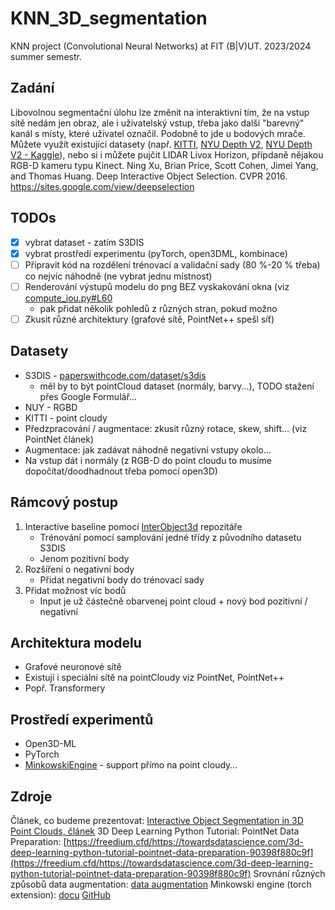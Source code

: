 # KNN_3D_segmentation
KNN project (Convolutional Neural Networks) at FIT (B|V)UT. 2023/2024 summer semestr.

## Zadání

Libovolnou segmentační úlohu lze změnit na interaktivní tím, že na vstup sítě nedám jen obraz, ale i uživatelský vstup, třeba jako další "barevný" kanál s místy, které uživatel označil. Podobně to jde u bodových mrače. Můžete využít existující datasety (např. [KITTI](http://www.cvlibs.net/datasets/kitti/eval_semantics.php), [NYU Depth V2](https://cs.nyu.edu/~silberman/datasets/nyu_depth_v2.html), [NYU Depth V2 - Kaggle](https://www.kaggle.com/datasets/soumikrakshit/nyu-depth-v2)), nebo si i můžete pujčit LIDAR Livox Horizon, přípdaně nějakou RGB-D kameru typu Kinect.
Ning Xu, Brian Price, Scott Cohen, Jimei Yang, and Thomas Huang. Deep Interactive Object Selection. CVPR 2016. https://sites.google.com/view/deepselection


## TODOs
- [x] vybrat dataset - zatím S3DIS
- [x] vybrat prostředí experimentu (pyTorch, open3DML, kombinace)
- [ ] Připravit kód na rozdělení trénovací a validační sady (80 %-20 % třeba) co nejvíc náhodně (ne vybrat jednu místnost)
- [ ] Renderování výstupů modelu do png BEZ vyskakování okna (viz [compute_iou.py#L60](https://github.com/vlachvojta/KNN_3D_segmentation/blob/2c2d186890498958ded9e31cccc7837634dd3231/src/compute_iou.py#L60)
  - pak přidat několik pohledů z různých stran, pokud možno
- [ ] Zkusit různé architektury (grafové sítě, PointNet++ spešl síť)

## Datasety

- S3DIS - [paperswithcode.com/dataset/s3dis](https://paperswithcode.com/dataset/s3dis)
  - měl by to být pointCloud dataset (normály, barvy...), TODO stažení přes Google Formulář...
- NUY - RGBD
- KITTI - point cloudy
- Předzpracování / augmentace: zkusit různý rotace, skew, shift… (viz PointNet článek)
- Augmentace: jak zadávat náhodně negativní vstupy okolo…
- Na vstup dát i normály (z RGB-D do point cloudu to musíme dopočítat/doodhadnout třeba pomocí open3D)


## Rámcový postup

1) Interactive baseline pomocí [InterObject3d](https://github.com/theodorakontogianni/InterObject3D) repozitáře
    - Trénování pomocí samplování jedné třídy z původního datasetu S3DIS
    - Jenom pozitivní body
2) Rozšíření o negativní body
    - Přidat negativní body do trénovací sady
3) Přidat možnost víc bodů
    - Input je už částečně obarvenej point cloud + nový bod pozitivní / negativní

## Architektura modelu
- Grafové neuronové sítě
- Existují i speciální sítě na pointCloudy viz PointNet, PointNet++
- Popř. Transformery

## Prostředí experimentů
- Open3D-ML
- PyTorch
- [MinkowskiEngine](https://github.com/NVIDIA/MinkowskiEngine) - support přímo na point cloudy…

## Zdroje
Článek, co budeme prezentovat: [Interactive Object Segmentation in 3D Point Clouds, článek](https://arxiv.org/pdf/2204.07183.pdf)
3D Deep Learning Python Tutorial: PointNet Data Preparation: [https://freedium.cfd/https://towardsdatascience.com/3d-deep-learning-python-tutorial-pointnet-data-preparation-90398f880c9f](https://freedium.cfd/https://towardsdatascience.com/3d-deep-learning-python-tutorial-pointnet-data-preparation-90398f880c9f)
Srovnání různých způsobů data augmentation: [data augmentation](https://arxiv.org/ftp/arxiv/papers/2308/2308.12113.pdf)
Minkowski engine (torch extension): [docu](https://nvidia.github.io/MinkowskiEngine/) [GitHub](https://github.com/NVIDIA/MinkowskiEngine)

